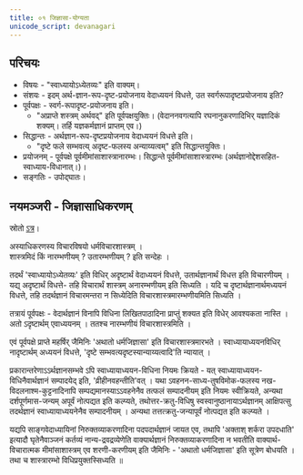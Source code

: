 ```yaml
---
title: ०१ जिज्ञासा-योग्यता
unicode_script: devanagari
---
```


## परिचयः
- विषयः - "स्वाध्यायोऽध्येतव्यः" इति वाक्यम्। 
- संशयः - इदम् अर्थ-ज्ञान-रूप-दृष्ट-प्रयोजनाय वेदाध्ययनं विधत्ते, उत स्वर्गरूपादृष्टप्रयोजनाय इति? 
- पूर्वपक्षः - स्वर्ग-रूपादृष्ट-प्रयोजनाय इति।
  - "अप्राप्ते शस्त्रम् अर्थवद्" इति पूर्वपक्षयुक्तिः। (वेदाननवगत्यापि रघनानुकरणादिभिर् यज्ञादिकं शक्यम्। तर्हि यज्ञकर्मज्ञानं प्राप्तम् एव।)
- सिद्धान्तः - अर्थज्ञान-रूप-दृष्टप्रयोजनाय वेदाध्ययनं विधत्ते इति।
  - "दृष्टे फले सम्भवत्य् अदृष्ट-फलस्य अन्याय्यत्वम्" इति सिद्धान्तयुक्तिः।
- प्रयोजनम् - पूर्वपक्षे पूर्वमीमांसाशास्त्रानारम्भः। सिद्धान्ते पूर्वमीमांसाशास्त्रारम्भः (अर्थज्ञानोद्देशसहित-स्वाध्याय-विधानात्।)। 
- सङ्गतिः - उपोद्घातः।

## नयमञ्जरी - जिज्ञासाधिकरणम्
स्रोतो [ऽत्र](https://archive.org/details/mImAmsA-nyAya-manjarI-paTTAbhi-rAma-shAstrI/page/n19/mode/2up)।

अस्याधिकरणस्य विचारविषयो धर्मविचारशास्त्रम् ।  
शास्त्रमिदं किं नारम्भणीयम् ? उतारम्भणीयम् ? इति सन्देहः । 

तदर्थं 'स्वाध्यायोऽध्येतव्यः' इति विधिर् अदृष्टार्थं वेदाध्ययनं विधत्ते, उतार्थज्ञानार्थं विधत्त इति विचारणीयम् । यद्य् अदृष्टार्थं विधत्ते- तहि विचारार्थं शास्त्रम् अनारम्भणीयम् इति सिध्यति । यदि च दृष्टार्थज्ञानार्थमध्ययनं विधत्ते, तहि तदर्थज्ञानं विचारमन्तरा न सिध्येदिति विचारशास्त्रमारम्भणीयमिति सिध्यति । 

तत्रायं पूर्वपक्षः - वेदार्थज्ञानं विनापि विधिना लिखितपाठादिना प्राप्तुं शक्यत इति विधेर् आवश्यकता नास्ति । अतो ऽदृष्टार्थम् एवाध्ययनम् । ततश्च नारम्भणीयं विचारशास्त्रमिति । 

एवं पूर्वपक्षे प्राप्ते महर्षिर् जैमिनिः 'अथातो धर्मजिज्ञासा' इति विचारशास्त्रमारभते । स्वाध्यायाध्ययनविधिर् नादृष्टार्थम् अध्ययनं विधत्ते, 'दृष्टे सम्भवत्यदृष्टस्यान्याय्यत्वादि'ति न्यायात् । 

प्रकारान्तरेणाऽऽर्थज्ञानसम्भवे ऽपि स्वाध्यायाध्ययन-विधिना नियमः क्रियते - यत् स्वाध्यायाध्ययन-विधिनैवार्थज्ञानं सम्पादयेद् इति, 'व्रीहीनवहन्तीति'वत् । यथा ऽवहनन-साध्य-तुषविमोक-फलस्य नख-विदलनाश्म-कुट्टनादिनापि सम्पद्यमानस्याऽऽवहनेनैव तत्फलं सम्पादनीयम् इति नियमः स्वीक्रियते, अन्यथा दर्शपूर्णमास-जन्यम् अपूर्वं नोत्पद्यत इति कल्प्यते, तथोत्तर-क्रतु-विधिषु स्वस्वानुष्ठानायाऽर्थज्ञानम् आक्षिपत्सु तदर्थज्ञानं स्वाध्यायाध्ययनेनैव सम्पादनीयम् । अन्यथा तत्तत्क्रतु-जन्यापूर्वं नोत्पद्यत इति कल्प्यते । 

यद्यपि साङ्गवेदाध्यायिनां निरुक्तव्याकरणादिना पदपदार्थज्ञानं जायत एव, तथापि 'अक्ताश् शर्करा उपदधाति' इत्यादौ घृतेनैवाञ्जनं कर्तव्यं नान्य-द्रवद्रव्येणेति वाक्यार्थज्ञानं निरुक्तव्याकरणादिना न भवतीति वाक्यार्थ-विचारात्मक मीमांसाशास्त्रम् एव शरणी-करणीयम् इति जैमिनिः - 'अथातो धर्मजिज्ञासा' इति सूत्रेण बोधयति । तथा च शास्त्रारम्भो विधिप्रयुक्तस्सिध्यति ॥